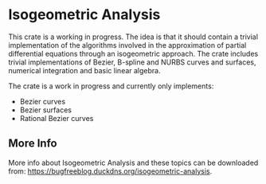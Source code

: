 # Isogeometric Analysis

This crate is a working in progress. The idea is that it should contain a trivial implementation of the algorithms involved in the approximation of partial differential equations through an isogeometric approach. The crate includes trivial implementations of Bezier, B-spline and NURBS curves and surfaces, numerical integration and basic linear algebra.

The crate is a work in progress and currently only implements:

* Bezier curves
* Bezier surfaces
* Rational Bezier curves

## More Info

More info about Isogeometric Analysis and these topics can be downloaded from: https://bugfreeblog.duckdns.org/isogeometric-analysis.